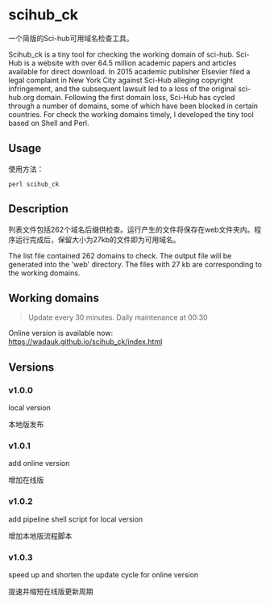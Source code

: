 # scihub_ck

一个简版的Sci-hub可用域名检查工具。

Scihub_ck is a tiny tool for checking the working domain of sci-hub. Sci-Hub is a website with over 64.5 million academic papers and articles available for direct download. In 2015 academic publisher Elsevier filed a legal complaint in New York City against Sci-Hub alleging copyright infringement, and the subsequent lawsuit led to a loss of the original sci-hub.org domain. Following the first domain loss, Sci-Hub has cycled through a number of domains, some of which have been blocked in certain countries.
For check the working domains timely, I developed the tiny tool based on Shell and Perl.

## Usage

使用方法：

`perl scihub_ck`


## Description

列表文件包括262个域名后缀供检查。运行产生的文件将保存在web文件夹内。程序运行完成后，保留大小为27kb的文件即为可用域名。

The list file contained 262 domains to check. The output file will be generated into the 'web' directory. The files with 27 kb are corresponding to the working domains.


## Working domains

> Update every 30 minutes. Daily maintenance at 00:30

Online version is available now: https://wadauk.github.io/scihub_ck/index.html


## Versions

### v1.0.0

local version

本地版发布


### v1.0.1

add online version

增加在线版


### v1.0.2

add pipeline shell script for local version

增加本地版流程脚本


### v1.0.3

speed up and shorten the update cycle for online version

提速并缩短在线版更新周期
